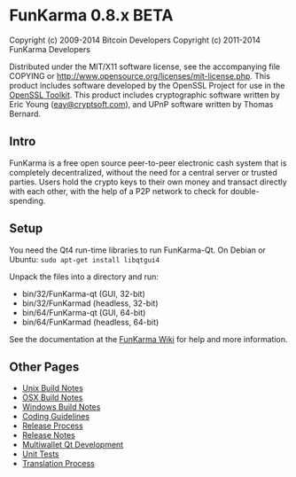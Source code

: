 FunKarma 0.8.x BETA
====================

Copyright (c) 2009-2014 Bitcoin Developers
Copyright (c) 2011-2014 FunKarma Developers

Distributed under the MIT/X11 software license, see the accompanying
file COPYING or http://www.opensource.org/licenses/mit-license.php.
This product includes software developed by the OpenSSL Project for use in the [OpenSSL Toolkit](http://www.openssl.org/). This product includes
cryptographic software written by Eric Young ([eay@cryptsoft.com](mailto:eay@cryptsoft.com)), and UPnP software written by Thomas Bernard.


Intro
---------------------
FunKarma is a free open source peer-to-peer electronic cash system that is
completely decentralized, without the need for a central server or trusted
parties.  Users hold the crypto keys to their own money and transact directly
with each other, with the help of a P2P network to check for double-spending.


Setup
---------------------
You need the Qt4 run-time libraries to run FunKarma-Qt. On Debian or Ubuntu:
	`sudo apt-get install libqtgui4`

Unpack the files into a directory and run:

- bin/32/FunKarma-qt (GUI, 32-bit)
- bin/32/FunKarmad (headless, 32-bit)
- bin/64/FunKarma-qt (GUI, 64-bit)
- bin/64/FunKarmad (headless, 64-bit)

See the documentation at the [FunKarma Wiki](http://FunKarma.info)
for help and more information.


Other Pages
---------------------
- [Unix Build Notes](build-unix.md)
- [OSX Build Notes](build-osx.md)
- [Windows Build Notes](build-msw.md)
- [Coding Guidelines](coding.md)
- [Release Process](release-process.md)
- [Release Notes](release-notes.md)
- [Multiwallet Qt Development](multiwallet-qt.md)
- [Unit Tests](unit-tests.md)
- [Translation Process](translation_process.md)
